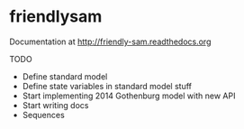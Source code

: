 friendlysam
===========

Documentation at http://friendly-sam.readthedocs.org

TODO

* Define standard model
* Define state variables in standard model stuff
* Start implementing 2014 Gothenburg model with new API
* Start writing docs
* Sequences